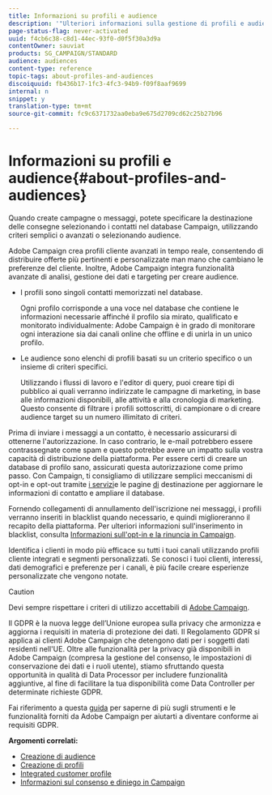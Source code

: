 ```yaml
---
title: Informazioni su profili e audience
description: '"Ulteriori informazioni sulla gestione di profili e audience in Adobe Campaign: definire popolazioni mirate, selezionare audience, filtrare destinatari, raccogliere dati e aggiornare profili."'
page-status-flag: never-activated
uuid: f4cb6c38-c8d1-44ec-93f0-d0f5f30a3d9a
contentOwner: sauviat
products: SG_CAMPAIGN/STANDARD
audience: audiences
content-type: reference
topic-tags: about-profiles-and-audiences
discoiquuid: fb436b17-1fc3-4fc3-94b9-f09f8aaf9699
internal: n
snippet: y
translation-type: tm+mt
source-git-commit: fc9c6371732aa0eba9e675d2709cd62c25b27b96

---
```



# Informazioni su profili e audience{#about-profiles-and-audiences}

Quando create campagne o messaggi, potete specificare la destinazione delle consegne selezionando i contatti nel database Campaign, utilizzando criteri semplici o avanzati o selezionando audience.

Adobe Campaign crea profili cliente avanzati in tempo reale, consentendo di distribuire offerte più pertinenti e personalizzate man mano che cambiano le preferenze del cliente. Inoltre, Adobe Campaign integra funzionalità avanzate di analisi, gestione dei dati e targeting per creare audience.

* I profili sono singoli contatti memorizzati nel database.

   Ogni profilo corrisponde a una voce nel database che contiene le informazioni necessarie affinché il profilo sia mirato, qualificato e monitorato individualmente: Adobe Campaign è in grado di monitorare ogni interazione sia dai canali online che offline e di unirla in un unico profilo.

* Le audience sono elenchi di profili basati su un criterio specifico o un insieme di criteri specifici.

   Utilizzando i flussi di lavoro e l'editor di query, puoi creare tipi di pubblico ai quali verranno indirizzate le campagne di marketing, in base alle informazioni disponibili, alle attività e alla cronologia di marketing. Questo consente di filtrare i profili sottoscritti, di campionare o di creare audience target su un numero illimitato di criteri.

Prima di inviare i messaggi a un contatto, è necessario assicurarsi di ottenerne l'autorizzazione. In caso contrario, le e-mail potrebbero essere contrassegnate come spam e questo potrebbe avere un impatto sulla vostra capacità di distribuzione della piattaforma. Per essere certi di creare un database di profilo sano, assicurati questa autorizzazione come primo passo. Con Campaign, ti consigliamo di utilizzare semplici meccanismi di opt-in e opt-out tramite [i servizi](../../audiences/using/creating-a-service.md)e le pagine [di](../../channels/using/getting-started-with-landing-pages.md) destinazione per aggiornare le informazioni di contatto e ampliare il database.

Fornendo collegamenti di annullamento dell'iscrizione nei messaggi, i profili verranno inseriti in blacklist quando necessario, e quindi miglioreranno il recapito della piattaforma. Per ulteriori informazioni sull'inserimento in blacklist, consulta [Informazioni sull'opt-in e la rinuncia in Campaign](../../audiences/using/about-opt-in-and-opt-out-in-campaign.md).

Identifica i clienti in modo più efficace su tutti i tuoi canali utilizzando profili cliente integrati e segmenti personalizzati. Se conosci i tuoi clienti, interessi, dati demografici e preferenze per i canali, è più facile creare esperienze personalizzate che vengono notate.

>[!CAUTION]
>
>Devi sempre rispettare i criteri di utilizzo accettabili di [Adobe Campaign](https://www.adobe.com/legal/terms/aup.html).

Il GDPR è la nuova legge dell’Unione europea sulla privacy che armonizza e aggiorna i requisiti in materia di protezione dei dati. Il Regolamento GDPR si applica ai clienti Adobe Campaign che detengono dati per i soggetti dati residenti nell'UE. Oltre alle funzionalità per la privacy già disponibili in Adobe Campaign (compresa la gestione del consenso, le impostazioni di conservazione dei dati e i ruoli utente), stiamo sfruttando questa opportunità in qualità di Data Processor per includere funzionalità aggiuntive, al fine di facilitare la tua disponibilità come Data Controller per determinate richieste GDPR.

Fai riferimento a questa [guida](https://docs.campaign.adobe.com/doc/standard/getting_started/en/ACS_GDPR.html) per saperne di più sugli strumenti e le funzionalità forniti da Adobe Campaign per aiutarti a diventare conforme ai requisiti GDPR.

**Argomenti correlati:**

* [Creazione di audience](../../audiences/using/creating-audiences.md)
* [Creazione di profili](../../audiences/using/creating-profiles.md)
* [Integrated customer profile](../../audiences/using/integrated-customer-profile.md)
* [Informazioni sul consenso e diniego in Campaign](../../audiences/using/about-opt-in-and-opt-out-in-campaign.md)

